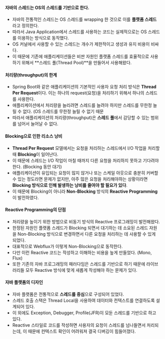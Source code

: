 #### 자바의 스레드는 OS의 스레드를 기반으로 한다.
- 자바의 전통적인 스레드는 OS 스레드를 wrapping 한 것으로 이를 **플랫폼 스레드**라고 정의한다.
- 따라서 Java Application에서 스레드를 사용하는 코드는 실제적으로는 OS 스레드를 이용하는 방식으로 동작했다. 
- OS 커널에서 사용할 수 있는 스레드는 개수가 제한적이고 생성과 유지 비용이 비싸다.
- 이 때문에 기존에 애플리케이션들은 비싼 자원인 플랫폼 스레드를 효율적으로 사용하기 위해서 **스레드 풀(Thread Pool)**을 만들어서 사용해왔다.
#### 처리량(throughput)의 한계
- Spring Boot와 같은 애플리케이션의 기본적인 사용자 요청 처리 방식은 **Thread Per Request**이다. 이는 하나의 request(요청)을 처리하기 위해서 하나의 스레드를 사용한다.
- 애플리케이션에서 처리량을 늘리려면 스레드를 늘려야 하지만 스레드를 무한정 늘릴 수 없다. (OS 스레드를 무한정 늘릴 수 없기 때문
- 따라서 애플리케이션의 처리량(throughput)은 **스레드 풀**에서 감당할 수 있는 범위를 넘어서 늘어날 수 없다.
#### Blocking으로 인한 리소스 낭비
- **Thread Per Request** 모델에서는 요청을 처리하는 스레드에서 I/O 작업을 처리할 때 **Blocking**이 일어난다.
- 이 때문에 스레드는 I/O 작업이 마칠 때까지 다른 요청을 처리하지 못하고 기다려야 한다. (Blocking 동안 대기)
- 애플리케이션이 유입되는 요청이 많지 않거나 또는 스케일 아웃으로 충분히 커버할 수 있는 정도라면 문제가 없지만, 아주 많은 요청을 처리해야하는 상황이라면 **Blocking 방식으로 인해 발생하는 낭비를 줄여야 할 필요가 있다**.
- 이 때문에 Blocking이 아니라 **Non-Blocking** 방식의 **Reactive Programming**이 발전하였다.
#### Reactive Programming의 단점
- 처리량을 높이기 위한 방법으로 비동기 방식의 Reactive 프로그래밍이 발전해왔다.
- 한정된 자원인 플랫폼 스레드가 Blocking 되면서 대기하는 데 소요된 스레드 자원을 Non-Blocking 방식으로 변경하면서 다른 요청을 처리하는 데 사용할 수 있게 되었다.
- 대표적으로 Webflux가 이렇게 Non-Blocking으로 동작한다.
- 다만 이런 Reactive 코드는 작성하고 이해하는 비용을 높게 만들었다. (Mono, Flux)
- 또한 기존의 자바 프로그래밍의 패러다임은 스레드를 기반으로 하기 때문에 라이브러리들 모두 Reactive 방식에 맞게 새롭게 작성해야 하는 문제가 있다.
#### 자바 플랫폼의 디자인
- 자바 플랫폼은 전통적으로 **스레드를 중심**으로 구성되어 있었다.
- 스레드 호출 스택은 Thread Local을 사용하여 데이터와 컨텍스트를 연결하도록 설계되어 있다.
- 이 외에도 Exception, Debugger, Profile(JFR)이 모둔 스레드를 기반으로 하고 있다.
- Reactive 스타일로 코드를 작성하면 사용자의 요청이 스레드를 넘나들면서 처리되는데, 이 때문에 컨텍스트 확인이 어려워져 결국 디버깅이 힘들어졌다.